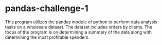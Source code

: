 # pandas-challenge-1
This program utilizes the pandas module of python to perform data analysis tasks on a wholesale dataset. The dataset includes orders by clients. 
The focus of the program is on determining a summary of the data along with determining the most profitable spenders. 

